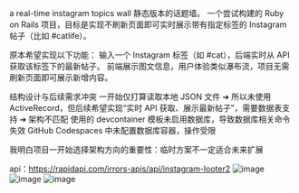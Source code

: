 a real-time instagram topics wall
静态版本的话题墙。
一个尝试构建的 Ruby on Rails 项目，目标是实现不刷新页面即可实时展示带有指定标签的 Instagram 帖子（比如 #catlife）。


原本希望实现以下功能：
输入一个 Instagram 标签（如 #cat），后端实时从 API 获取该标签下的最新帖子。
前端展示图文信息，用户体验类似瀑布流，项目无需刷新页面即可展示新增内容。

结构设计与后续需求冲突
一开始仅打算读取本地 JSON 文件 ➜ 所以未使用 ActiveRecord，但后续希望实现“实时 API 获取、展示最新帖子”，需要数据表支持 ➜ 架构不匹配
使用的 devcontainer 模板未启用数据库，导致数据库相关命令失效
GitHub Codespaces 中未配置数据库容器，操作受限

我明白项目一开始选择架构方向的重要性：临时方案不一定适合未来扩展

api：https://rapidapi.com/irrors-apis/api/instagram-looter2
![image](https://github.com/user-attachments/assets/4c5b5844-691d-48f9-b693-d6a374c0847c)
![image](https://github.com/user-attachments/assets/d39bc3c8-87c6-4c16-986e-c334169b4e34)
![image](https://github.com/user-attachments/assets/dc7ed4e0-058a-4718-9d9c-1f3e0b54cdb3)
